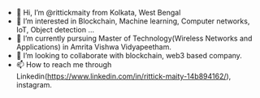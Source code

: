 - 👋 Hi, I’m @rittickmaity from Kolkata, West Bengal
- 👀 I’m interested in Blockchain, Machine learning, Computer networks, IoT, Object detection ...
- 🌱 I’m currently pursuing Master of Technology(Wireless Networks and Applications) in Amrita Vishwa Vidyapeetham.
- 💞️ I’m looking to collaborate with blockchain, web3 based company.
- 📫 How to reach me through Linkedin(https://www.linkedin.com/in/rittick-maity-14b894162/), instagram.

<!---
rittickmaity/rittickmaity is a ✨ special ✨ repository because its `README.md` (this file) appears on your GitHub profile.
You can click the Preview link to take a look at your changes.
--->

